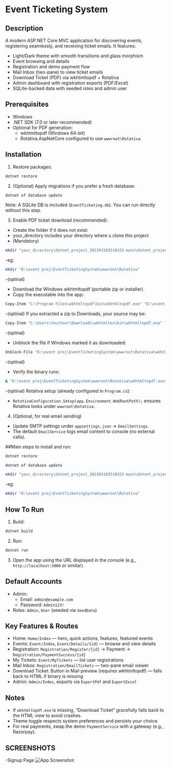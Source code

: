 # Event Ticketing System

## Description
A modern ASP.NET Core MVC application for discovering events, registering seamlessly, and receiving ticket emails. It features:
- Light/Dark theme with smooth transitions and glass morphism
- Event browsing and details
- Registration and demo payment flow
- Mail Inbox (two-pane) to view ticket emails
- Download Ticket (PDF) via wkhtmltopdf + Rotativa
- Admin dashboard with registration exports (PDF/Excel)
- SQLite-backed data with seeded roles and admin user

## Prerequisites
- Windows
- .NET SDK (7.0 or later recommended)
- Optional for PDF generation:
  - wkhtmltopdf (Windows 64-bit)
  - Rotativa.AspNetCore configured to use `wwwroot\Rotativa`

## Installation
1) Restore packages:
```bash
dotnet restore
```

2) (Optional) Apply migrations if you prefer a fresh database:
```bash
dotnet ef database update
```
Note: A SQLite DB is included (`EventTicketing.db`). You can run directly without this step.

3) Enable PDF ticket download (recommended):
- Create the folder if it does not exist:
- your_directory includes your directory where u clone this project
- (Mandatory)
 ```bash
mkdir "your_directory\dotnet_project_202303103510153-main\dotnet_project_202303103510153-main\wwwroot\Rotativa"
```
-eg:
```bash
mkdir "D:\event proj\EventTicketingSystem\wwwroot\Rotativa"
```
-(optinal)
- Download the Windows wkhtmltopdf (portable zip or installer).
- Copy the executable into the app:
```bash
Copy-Item "C:\Program Files\wkhtmltopdf\bin\wkhtmltopdf.exe" "D:\event proj\EventTicketingSystem\wwwroot\Rotativa\wkhtmltopdf.exe"
```
-(optinal)
If you extracted a zip to Downloads, your source may be:
```bash
Copy-Item "C:\Users\YourUser\Downloads\wkhtmltox\bin\wkhtmltopdf.exe" "D:\event proj\EventTicketingSystem\wwwroot\Rotativa\wkhtmltopdf.exe"
```
-(optinal)
- Unblock the file if Windows marked it as downloaded:
```bash
Unblock-File "D:\event proj\EventTicketingSystem\wwwroot\Rotativa\wkhtmltopdf.exe"
```
-(optinal)
- Verify the binary runs:
```bash
& "D:\event proj\EventTicketingSystem\wwwroot\Rotativa\wkhtmltopdf.exe" --version
```
-(optinal)
Rotativa setup (already configured in `Program.cs`):
- `RotativaConfiguration.Setup(app.Environment.WebRootPath);` ensures Rotativa looks under `wwwroot\Rotativa`.

4) (Optional, for real email sending)
- Update SMTP settings under `appsettings.json` → `EmailSettings`.
- The default `EmailService` logs email content to console (no external calls).

##Main steps to install and run:
```bash
dotnet restore
```
```bash
dotnet ef database update
```
 ```bash
mkdir "your_directory\dotnet_project_202303103510153-main\dotnet_project_202303103510153-main\wwwroot\Rotativa"
```
-eg:
```bash
mkdir "D:\event proj\EventTicketingSystem\wwwroot\Rotativa"
```


## How To Run
1) Build:
```bash
dotnet build
```

2) Run:
```bash
dotnet run
```

3) Open the app using the URL displayed in the console (e.g., `http://localhost:5000` or similar).

## Default Accounts
- Admin:
  - Email: `admin@example.com`
  - Password: `Admin123!`
- Roles: `Admin`, `User` (seeded via `SeedData`)

## Key Features & Routes
- Home: `Home/Index` — hero, quick actions, features, featured events
- Events: `Event/Index`, `Event/Details/{id}` — browse and view details
- Registration: `Registration/Register/{id}` → Payment → `Registration/PaymentSuccess/{id}`
- My Tickets: `Event/MyTickets` — list user registrations
- Mail Inbox: `Registration/EmailTickets` — two-pane email viewer
- Download Ticket: Button in Mail preview (requires wkhtmltopdf) — falls back to HTML if binary is missing
- Admin: `Admin/Index`, exports via `ExportPdf` and `ExportExcel`

## Notes
- If `wkhtmltopdf.exe` is missing, “Download Ticket” gracefully falls back to the HTML view to avoid crashes.
- Theme toggle respects system preferences and persists your choice.
- For real payments, swap the demo `PaymentService` with a gateway (e.g., Razorpay).

## SCREENSHOTS
-Signup Page
![App Screenshot](Screenshot/PAYMENT.png)
